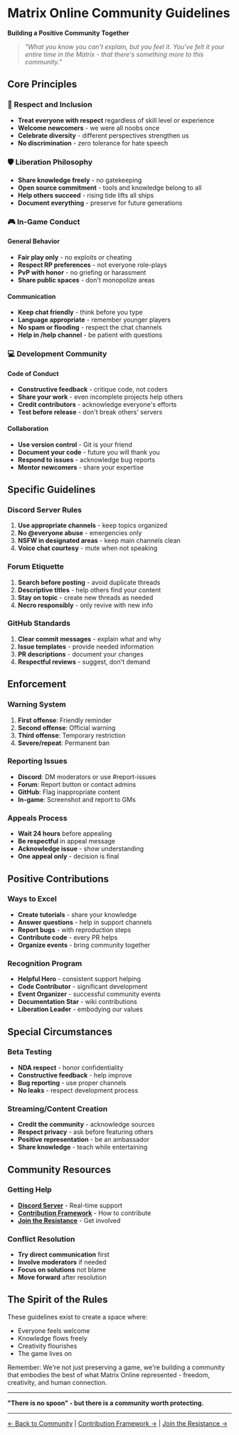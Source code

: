 # Matrix Online Community Guidelines
**Building a Positive Community Together**

> *"What you know you can't explain, but you feel it. You've felt it your entire time in the Matrix - that there's something more to this community."*

## Core Principles

### 🤝 Respect and Inclusion
- **Treat everyone with respect** regardless of skill level or experience
- **Welcome newcomers** - we were all noobs once
- **Celebrate diversity** - different perspectives strengthen us
- **No discrimination** - zero tolerance for hate speech

### 🛡️ Liberation Philosophy
- **Share knowledge freely** - no gatekeeping
- **Open source commitment** - tools and knowledge belong to all
- **Help others succeed** - rising tide lifts all ships
- **Document everything** - preserve for future generations

### 🎮 In-Game Conduct

#### General Behavior
- **Fair play only** - no exploits or cheating
- **Respect RP preferences** - not everyone role-plays
- **PvP with honor** - no griefing or harassment
- **Share public spaces** - don't monopolize areas

#### Communication
- **Keep chat friendly** - think before you type
- **Language appropriate** - remember younger players
- **No spam or flooding** - respect the chat channels
- **Help in /help channel** - be patient with questions

### 💻 Development Community

#### Code of Conduct
- **Constructive feedback** - critique code, not coders
- **Share your work** - even incomplete projects help others
- **Credit contributors** - acknowledge everyone's efforts
- **Test before release** - don't break others' servers

#### Collaboration
- **Use version control** - Git is your friend
- **Document your code** - future you will thank you
- **Respond to issues** - acknowledge bug reports
- **Mentor newcomers** - share your expertise

## Specific Guidelines

### Discord Server Rules
1. **Use appropriate channels** - keep topics organized
2. **No @everyone abuse** - emergencies only
3. **NSFW in designated areas** - keep main channels clean
4. **Voice chat courtesy** - mute when not speaking

### Forum Etiquette
1. **Search before posting** - avoid duplicate threads
2. **Descriptive titles** - help others find your content
3. **Stay on topic** - create new threads as needed
4. **Necro responsibly** - only revive with new info

### GitHub Standards
1. **Clear commit messages** - explain what and why
2. **Issue templates** - provide needed information
3. **PR descriptions** - document your changes
4. **Respectful reviews** - suggest, don't demand

## Enforcement

### Warning System
1. **First offense**: Friendly reminder
2. **Second offense**: Official warning
3. **Third offense**: Temporary restriction
4. **Severe/repeat**: Permanent ban

### Reporting Issues
- **Discord**: DM moderators or use #report-issues
- **Forum**: Report button or contact admins
- **GitHub**: Flag inappropriate content
- **In-game**: Screenshot and report to GMs

### Appeals Process
- **Wait 24 hours** before appealing
- **Be respectful** in appeal message
- **Acknowledge issue** - show understanding
- **One appeal only** - decision is final

## Positive Contributions

### Ways to Excel
- **Create tutorials** - share your knowledge
- **Answer questions** - help in support channels
- **Report bugs** - with reproduction steps
- **Contribute code** - every PR helps
- **Organize events** - bring community together

### Recognition Program
- **Helpful Hero** - consistent support helping
- **Code Contributor** - significant development
- **Event Organizer** - successful community events
- **Documentation Star** - wiki contributions
- **Liberation Leader** - embodying our values

## Special Circumstances

### Beta Testing
- **NDA respect** - honor confidentiality
- **Constructive feedback** - help improve
- **Bug reporting** - use proper channels
- **No leaks** - respect development process

### Streaming/Content Creation
- **Credit the community** - acknowledge sources
- **Respect privacy** - ask before featuring others
- **Positive representation** - be an ambassador
- **Share knowledge** - teach while entertaining

## Community Resources

### Getting Help
- **[Discord Server](https://discord.gg/3QXTAGB9)** - Real-time support
- **[Contribution Framework](contribution-framework.md)** - How to contribute
- **[Join the Resistance](join-the-resistance.md)** - Get involved

### Conflict Resolution
- **Try direct communication** first
- **Involve moderators** if needed
- **Focus on solutions** not blame
- **Move forward** after resolution

## The Spirit of the Rules

These guidelines exist to create a space where:
- Everyone feels welcome
- Knowledge flows freely
- Creativity flourishes
- The game lives on

Remember: We're not just preserving a game, we're building a community that embodies the best of what Matrix Online represented - freedom, creativity, and human connection.

---

**"There is no spoon" - but there is a community worth protecting.**

---

[← Back to Community](index.md) | [Contribution Framework →](contribution-framework.md) | [Join the Resistance →](join-the-resistance.md)